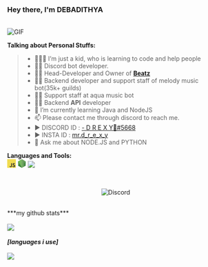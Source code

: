 ### Hey there, I'm DEBADITHYA

<br>

<img height="250" align="" alt="GIF" src="https://c.tenor.com/1mwdqr51emcAAAAM/test-typing.gif" />

**Talking about Personal Stuffs:**

> - 👨🏽‍💻 I’m just a kid, who is learning to code and help people <br>
> - 👨🏽‍ Discord bot developer. <br>
> - 👨🏽‍ Head-Developer and Owner of **[Beatz](https://dsc.gg/beatz-on-top)** <br>
> - 👨🏽‍ Backend developer and support staff of melody music bot(35k+ guilds)<br>
> - 👨🏽‍ Support staff at aqua music bot <br>
> - 👨🏽‍ Backend **API** developer <br>
> - 🌱 I’m currently learning Java and NodeJS <br>
> - 📫 Please contact me through discord to reach me.<br>
> - ▶️ DISCORD ID : [- D R E X Y🥀#5668](https://discord.com/users/875422184867233895)<br>
> - ▶️ INSTA ID : [mr.d_r_e_x_y](https://www.instagram.com/mr.d_r_e_x_y/)
> - 💬 Ask me about NODE.JS and PYTHON

**Languages and Tools:**  
<code><img height="20" src="https://raw.githubusercontent.com/github/explore/80688e429a7d4ef2fca1e82350fe8e3517d3494d/topics/javascript/javascript.png"></code>
<code><img height="20" src="https://raw.githubusercontent.com/github/explore/80688e429a7d4ef2fca1e82350fe8e3517d3494d/topics/nodejs/nodejs.png"></code>
<code><img height="20" src="https://upload.wikimedia.org/wikipedia/commons/thumb/0/0a/Python.svg/1200px-Python.svg.png"></code>

<br>

<p align="center"> <img src="https://discord.c99.nl/widget/theme-3/875422184867233895.png" alt="Discord" /> </p>
<br>
***my github stats***<br><br>
<code><img height="150" src="https://github-readme-stats.vercel.app/api?username=DREXYOP&show_icons=true&theme=radical&count_private=true&include_all_commits=true"></code>

***[languages i use]***<br><br>
<code><img height="100"
src ="https://github-readme-stats.vercel.app/api/top-langs/?username=DREXYOP&theme=radical&layout=compact"></code>
